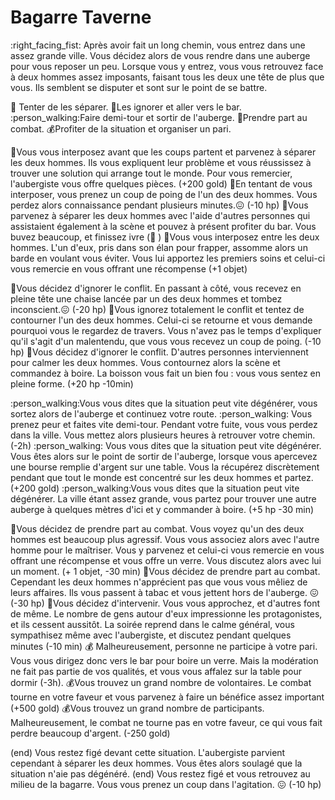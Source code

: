 # Bagarre Taverne

:right_facing_fist: Après avoir fait un long chemin, vous entrez dans une assez grande ville. Vous décidez alors de vous rendre dans une auberge pour vous reposer un peu. Lorsque vous y entrez, vous vous retrouvez face à deux hommes assez imposants, faisant tous les deux une tête de plus que vous. Ils semblent se disputer et sont sur le point de se battre.

:raised_hands: Tenter de les séparer.
:beer:Les ignorer et aller vers le bar.
:person_walking:Faire demi-tour et sortir de l'auberge.
:punch:Prendre part au combat.
:moneybag:Profiter de la situation et organiser un pari.

:raised_hands:Vous vous interposez avant que les coups partent et parvenez à séparer les deux hommes. Ils vous expliquent leur problème et vous réussissez à trouver une solution qui arrange tout le monde. Pour vous remercier, l'aubergiste vous offre quelques pièces. (+200 gold)
:raised_hands:En tentant de vous interposer, vous prenez un coup de poing de l'un des deux hommes. Vous perdez alors connaissance pendant plusieurs minutes.:confounded: (-10 hp)
:raised_hands:Vous parvenez à séparer les deux hommes avec l'aide d'autres personnes qui assistaient également à la scène et pouvez à présent profiter du bar. Vous buvez beaucoup, et finissez ivre (:zany_face: )
:raised_hands:Vous vous interposez entre les deux hommes. L'un d'eux, pris dans son élan pour frapper, assomme alors un barde en voulant vous éviter. Vous lui apportez les premiers soins et celui-ci vous remercie en vous offrant une récompense (+1 objet)

:beer:Vous décidez d'ignorer le conflit. En passant à côté, vous recevez en pleine tête une chaise lancée par un des deux hommes et tombez inconscient.:confounded: (-20 hp)
:beer:Vous ignorez totalement le conflit et tentez de contourner l'un des deux hommes. Celui-ci se retourne et vous demande pourquoi vous le regardez de travers. Vous n'avez pas le temps d'expliquer qu'il s'agit d'un malentendu, que vous vous recevez un coup de poing. (-10 hp)
:beer:Vous décidez d'ignorer le conflit. D'autres personnes interviennent pour calmer les deux hommes. Vous contournez alors la scène et commandez à boire. La boisson vous fait un bien fou : vous vous sentez en pleine forme. (+20 hp -10min)

:person_walking:Vous vous dites que la situation peut vite dégénérer, vous sortez alors de l'auberge et continuez votre route.
:person_walking: Vous prenez peur et faites vite demi-tour. Pendant votre fuite, vous vous perdez dans la ville. Vous mettez alors plusieurs heures à retrouver votre chemin. (-2h)
:person_walking: Vous vous dites que la situation peut vite dégénérer. Vous êtes alors sur le point de sortir de l'auberge, lorsque vous apercevez une bourse remplie d'argent sur une table. Vous la récupérez discrètement pendant que tout le monde est concentré sur les deux hommes et partez. (+200 gold)
:person_walking:Vous vous dites que la situation peut vite dégénérer. La ville étant assez grande, vous partez pour trouver une autre auberge à quelques mètres d'ici et y commander à boire. (+5 hp -30 min)

:punch:Vous décidez de prendre part au combat. Vous voyez qu'un des deux hommes est beaucoup plus agressif. Vous vous associez alors avec l'autre homme pour le maîtriser. Vous y parvenez et celui-ci vous remercie en vous offrant une récompense et vous offre un verre. Vous discutez alors avec lui un moment. (+ 1 objet, -30 min)
:punch:Vous décidez de prendre part au combat. Cependant les deux hommes n'apprécient pas que vous vous mêliez de leurs affaires. Ils vous passent à tabac et vous jettent hors de l'auberge. :confounded: (-30 hp)
:punch:Vous décidez d'intervenir. Vous vous approchez, et d'autres font de même. Le nombre de gens autour d'eux impressionne les protagonistes, et ils cessent aussitôt. La soirée reprend dans le calme général, vous sympathisez même avec l'aubergiste, et discutez pendant quelques minutes (-10 min)
:moneybag: Malheureusement, personne ne participe à votre pari. Vous vous dirigez donc vers le bar pour boire un verre. Mais la modération ne fait pas partie de vos qualités, et vous vous affalez sur la table pour dormir (-3h).
:moneybag:Vous trouvez un grand nombre de volontaires. Le combat tourne en votre faveur et vous parvenez à faire un bénéfice assez important (+500 gold)
:moneybag:Vous trouvez un grand nombre de participants. Malheureusement, le combat ne tourne pas en votre faveur, ce qui vous fait perdre beaucoup d'argent. (-250 gold)

(end) Vous restez figé devant cette situation. L'aubergiste parvient cependant à séparer les deux hommes. Vous êtes alors soulagé que la situation n'aie pas dégénéré.
(end) Vous restez figé et vous retrouvez au milieu de la bagarre. Vous vous prenez un coup dans l'agitation. :confounded: (-10 hp)
